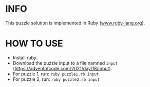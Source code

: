 # INFO
This puzzle solution is implemented in Ruby (www.ruby-lang.org).

# HOW TO USE
- Install ruby.
- Download the puzzle input to a file namned `input` (https://adventofcode.com/2021/day/18/input).
- For puzzle 1, run: `ruby puzzle1.rb input`
- For puzzle 2, run: `ruby puzzle2.rb input`
